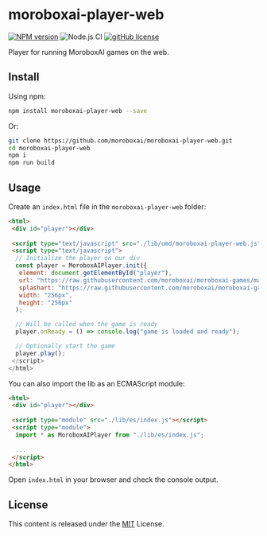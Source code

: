 # moroboxai-player-web

[![NPM version](https://img.shields.io/npm/v/moroboxai-game-sdk.svg)](https://www.npmjs.com/package/moroboxai-game-sdk)
![Node.js CI](https://github.com/moroboxai/moroboxai-game-sdk/workflows/Node.js%20CI/badge.svg)
[![gitHub license](https://img.shields.io/badge/license-MIT-blue.svg)](https://github.com/moroboxai/moroboxai-player-web/blob/master/LICENSE)

Player for running MoroboxAI games on the web.

## Install

Using npm:

```bash
npm install moroboxai-player-web --save
```

Or:

```bash
git clone https://github.com/moroboxai/moroboxai-player-web.git
cd moroboxai-player-web
npm i
npm run build
```

## Usage

Create an `index.html` file in the `moroboxai-player-web` folder:

```html
<html>
 <div id="player"></div> 
  
 <script type="text/javascript" src="./lib/umd/moroboxai-player-web.js"></script>
 <script type="text/javascript">
  // Initialize the player on our div
  const player = MoroboxAIPlayer.init({
   element: document.getElementById("player"),
   url: "https://raw.githubusercontent.com/moroboxai/moroboxai-games/master/games/pixijs-template/",
   splashart: "https://raw.githubusercontent.com/moroboxai/moroboxai-games/master/games/pixijs-template/assets/splashart.png",
   width: "256px",
   height: "256px"
  );

  // Will be called when the game is ready
  player.onReady = () => console.log("game is loaded and ready");

  // Optionally start the game
  player.play();
 </script>
</html>
```

You can also import the lib as an ECMAScript module:

```html
<html>
 <div id="player"></div> 
 
 <script type="module" src="./lib/es/index.js"></script>
 <script type="module">
  import * as MoroboxAIPlayer from "./lib/es/index.js";
  
  ...
 </script>
</html>
```

Open `index.html` in your browser and check the console output.

## License

This content is released under the [MIT](http://opensource.org/licenses/MIT) License.
